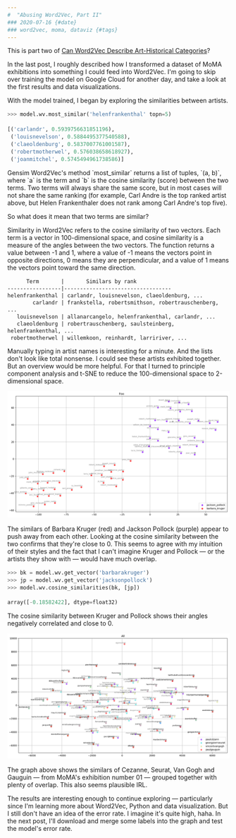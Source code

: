 ```yaml
---
#  "Abusing Word2Vec, Part II"
### 2020-07-16 {#date}
### word2vec, moma, dataviz {#tags}
---
```


This is part two of [Can Word2Vec Describe Art-Historical Categories](/blog/2020-07-04-the-curator/)?

In the last post, I roughly described how I transformed a dataset of MoMA exhibitions into something I could feed into Word2Vec. I'm going to skip over training the model on Google Cloud for another day, and take a look at the first results and data visualizations.

With the model trained, I began by exploring the similarities between artists. 

```python
>>> model.wv.most_similar('helenfrankenthal' topn=5)

[('carlandr', 0.5939756631851196),
 ('louisnevelson', 0.5884495377540588),
 ('claeoldenburg', 0.5837007761001587),
 ('robertmotherwel', 0.576038658618927),
 ('joanmitchel', 0.5745494961738586)]
```

<Caption>
Gensim Word2Vec's method `most_similar` returns a list of tuples, `(a, b)`, where `a` is the term and `b` is the cosine similarity (score) between the two terms. Two terms will always share the same score, but in most cases will not share the same ranking (for example, Carl Andre is the top ranked artist above, but Helen Frankenthaler does not rank among Carl Andre's top five).
</Caption>

So what does it mean that two terms are similar? 

Similarity in Word2Vec refers to the cosine similarity of two vectors. Each term is a vector in 100-dimensional space, and cosine similarity is a measure of the angles between the two vectors. The function returns a value between -1 and 1, where a value of -1 means the vectors point in opposite directions, 0 means they are perpendicular, and a value of 1 means the vectors point toward the same direction. 

```
      Term       |       Similars by rank
-----------------|----------------------------------
helenfrankenthal | carlandr, louisnevelson, claeoldenburg, ...
        carlandr | frankstella, robertsmithson, robertrauschenberg, ...
   louisnevelson | allanarcangelo, helenfrankenthal, carlandr, ...
   claeoldenburg | robertrauschenberg, saulsteinberg, helenfrankenthal, ...
 robertmotherwel | willemkoon, reinhardt, larririver, ...
```

Manually typing in artist names is interesting for a minute. And the lists don't look like total nonsense. I could see these artists exhibited together. But an overview would be more helpful. For that I turned to principle component analysis and t-SNE to reduce the 100-dimensional space to 2-dimensional space.

![TSNE plot of Pollock and Kruger.](../../images/pollock-kruger.png)

The similars of Barbara Kruger (red) and Jackson Pollock (purple) appear to push away from each other. Looking at the cosine similarity between the two confirms that they're close to 0. This seems to agree with my intuition of their styles and the fact that I can't imagine Kruger and Pollock — or the artists they show with — would have much overlap. 


```python
>>> bk = model.wv.get_vector('barbarakruger')
>>> jp = model.wv.get_vector('jacksonpollock')
>>> model.wv.cosine_similarities(bk, [jp])

array([-0.18582422], dtype=float32)
```

<Caption>The cosine similarity between Kruger and Pollock shows their angles negatively correlated and close to 0.</Caption>

![](../../images/moma-01.png)

The graph above shows the similars of Cezanne, Seurat, Van Gogh and Gauguin — from MoMA's exhibition number 01 — grouped together with plenty of overlap. This also seems plausible IRL. 

The results are interesting enough to continue exploring — particularly since I'm learning more about Word2Vec, Python and data visualization. But I still don't have an idea of the error rate. I imagine it's quite high, haha. In the next post, I'll download and merge some labels into the graph and test the model's error rate.

